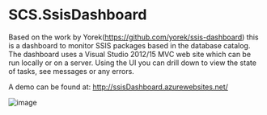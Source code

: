 # SCS.SsisDashboard
Based on the work by Yorek(https://github.com/yorek/ssis-dashboard) this is a dashboard to monitor SSIS packages based in the database catalog. The dashboard uses a Visual Studio 2012/15 MVC web site which can be run locally or on a server. Using the UI you can drill down to view the state of tasks, see messages or any errors. 

A demo can be found at: http://ssisDashboard.azurewebsites.net/

![image](https://cloud.githubusercontent.com/assets/15170287/11864477/bf7024d6-a494-11e5-90b7-1857c4dfdf7f.png)




